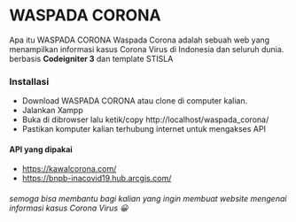 # WASPADA CORONA

Apa itu WASPADA CORONA
Waspada Corona adalah sebuah web yang menampilkan informasi kasus Corona Virus di Indonesia dan seluruh dunia.
berbasis <strong>Codeigniter 3</strong> dan template STISLA

### Installasi

- Download WASPADA CORONA atau clone di computer kalian.
- Jalankan Xampp
- Buka di dibrowser lalu ketik/copy http://localhost/waspada_corona/ 
- Pastikan komputer kalian terhubung internet untuk mengakses API


#### API yang dipakai

- https://kawalcorona.com/
- https://bnpb-inacovid19.hub.arcgis.com/

###### semoga bisa membantu bagi kalian yang ingin membuat website mengenai informasi kasus Corona Virus 😀

